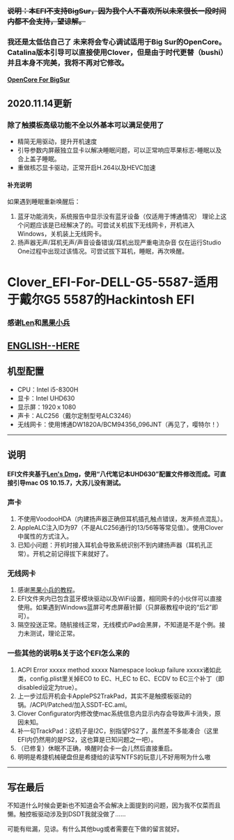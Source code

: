 ### ~~说明：本EFI不支持BigSur，因为我个人不喜欢所以未来很长一段时间内都不会支持，望谅解。~~
### 我还是太低估自己了  未来将会专心调试适用于Big Sur的OpenCore。Catalina版本引导可以直接使用Clover，但是由于时代更替（bushi）并且本身不完美，我将不再对它修改。
#### [OpenCore For BigSur](https://github.com/Sosueyakiko/OpenCore_EFI-For-DELL-G5-5587)

## 2020.11.14更新
### 除了触摸板高级功能不全以外基本可以满足使用了
* 精简无用驱动，提升开机速度
* 引导参数内屏蔽独立显卡以解决睡眠问题，可以正常响应苹果标志-睡眠以及合上盖子睡眠。
* 重做核芯显卡驱动，正常开启H.264以及HEVC加速



#### 补充说明

如果遇到睡眠重新唤醒后：
1. 蓝牙功能消失，系统报告中显示没有蓝牙设备（仅适用于博通情况）
      理论上这个问题应该是已经解决了的。可尝试关机拔下无线网卡，开机进入Windows，关机装上无线网卡。
2. 扬声器无声/耳机无声/声音设备错误/耳机出现严重电流杂音
      仅在运行Studio One过程中出现过该情况。可尝试拔下耳机，睡眠，再次唤醒。
      
      
      
      

# Clover_EFI-For-DELL-G5-5587-适用于戴尔G5 5587的Hackintosh EFI



### 感谢[Len](http://i.pcbeta.com/space-uid-4532202.html)和[黑果小兵](https://daliansky.net)



## [ENGLISH--HERE](https://github.com/Sosueyakiko/Clover_EFI-For-DELL-G5-5587/blob/master/README-ENG.md)



## 机型配置
* CPU：Intel i5-8300H
* 显卡：Intel UHD630
* 显示屏：1920ｘ1080
* 声卡：ALC256（戴尔定制型号ALC3246）
* 无线网卡：使用博通DW1820A/BCM94356_096JNT（再见了，嘤特尔！）

----



## 说明
#### EFI文件夹基于[Len's Dmg](http://bbs.pcbeta.com/viewthread-1858946-1-1.html)，使用“八代笔记本UHD630”配置文件修改而成。可直接引导mac OS 10.15.7，大苏儿没有测试。



### 声卡
1. 不使用VoodooHDA（内建扬声器正确但耳机插孔触点错误，发声频点混乱）。
2. AppleALC注入ID为97（不是ALC256通行的13/56等等常见值）。使用Clover中属性的方式注入。
3. 已知小问题：开机时接入耳机会导致系统识别不到内建扬声器（耳机孔正常）。开机之前记得拔下来就好了。
   
   
   
### 无线网卡
1. 感谢[黑果小兵的教程](https://blog.daliansky.net/DW1820A_BCM94350ZAE-driver-inserts-the-correct-posture.html)。
2. EFI文件夹内已包含蓝牙模块驱动以及WiFi设置，相同网卡的小伙伴可以直接使用。如果遇到Windows蓝屏可考虑屏蔽针脚（只屏蔽教程中说的“后2”即可）。
3. 隔空投送正常。随航接线正常，无线模式iPad会黑屏，不知道是不是个例。接力未测试，理论正常。



### 一些其他的说明&关于这个EFI怎么来的
1. ACPI Error xxxxx method xxxxx Namespace lookup failure xxxxx诸如此类，config.plist里关掉EC0 to EC、H_EC to EC、ECDV to EC三个补丁（即disabled设定为true）。
2. 上一步过后开机会卡ApplePS2TrakPad，其实不是触摸板驱动的锅。/ACPI/Patched/加入SSDT-EC.aml。
3. Clover Configurator内修改使mac系统信息内显示内存会导致声卡消失，原因未知。
4. 补一句TrackPad：这机子是I2C，别指望PS2了，虽然差不多能凑合（这里EFI内仍然用的是PS2，这也算是已知问题之一吧）。
5. （已修复）休眠不正确，唤醒时会卡一会儿然后直接重启。
6. 明明是希捷机械硬盘但是希捷给的读写NTFS的玩意儿不好用啊为什么嗷



----



## 写在最后
不知道什么时候会更新也不知道会不会解决上面提到的问题，因为我不仅菜而且懒。触控板驱动涉及到DSDT我就没做了……

可能有纰漏，见谅。有什么其他bug或者需要在下做的留言就好。

